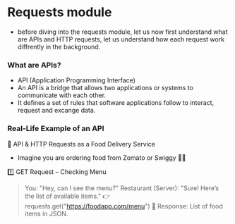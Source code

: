 # Requests module 
- before diving into the requests module, let us now first understand what are APIs and HTTP requests, let us understand how each request work diffrently in the background.

### What are APIs?
- API (Application Programming Interface)
- An API is a bridge that allows two applications or systems to communicate with each other.
- It defines a set of rules that software applications follow to interact, request and excange data.

### Real-Life Example of an API
🚕 API & HTTP Requests as a Food Delivery Service
- Imagine you are ordering food from Zomato or Swiggy 🍔🍕

1️⃣ GET Request – Checking Menu

> You: "Hey, can I see the menu?"
> Restaurant (Server): "Sure! Here’s the list of available items."
> 👉 requests.get("https://foodapp.com/menu")
> 📜 Response: List of food items in JSON.
